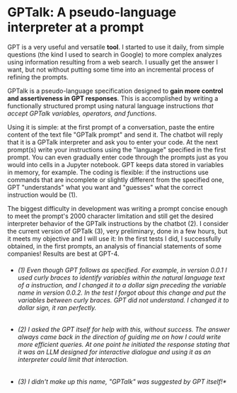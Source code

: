 # GPTalk: A pseudo-language interpreter at a prompt

GPT is a very useful and versatile **tool**. I started to use it daily, from simple questions (the kind I used to search in Google) to more complex analyzes using information resulting from a web search. I usually get the answer I want, but not without putting some time into an incremental process of refining the prompts.

GPTalk is a pseudo-language specification designed to **gain more control and assertiveness in GPT responses**. This is accomplished by writing a functionally structured prompt using natural language instructions *that accept GPTalk variables, operators, and functions*.

Using it is simple: at the first prompt of a conversation, paste the entire content of the text file "GPTalk prompt" and send it. The chatbot will reply that it is a GPTalk interpreter and ask you to enter your code. At the next prompt(s) write your instructions using the "language" specified in the first prompt. You can even gradually enter code through the prompts just as you would into cells in a Jupyter notebook. GPT keeps data stored in variables in memory, for example. The coding is flexible: if the instructions use commands that are incomplete or slightly different from the specified one, GPT "understands" what you want and "guesses" what the correct instruction would be (1).

The biggest difficulty in development was writing a prompt concise enough to meet the prompt's 2000 character limitation and still get the desired interpreter behavior of the GPTalk instructions by the chatbot (2).
I consider the current version of GPTalk (3), very preliminary, done in a few hours, but it meets my objective and I will use it: In the first tests I did, I successfully obtained, in the first prompts, an analysis of financial statements of some companies! Results are best at GPT-4.

* ###### (1) Even though GPT follows as specified. For example, in version 0.0.1 I used curly braces to identify variables within the natural language text of a instruction, and I changed it to a dollar sign preceding the variable name in version 0.0.2. In the test I forgot about this change and put the variables between curly braces. GPT did not understand. I changed it to dollar sign, it ran perfectly.
* ###### (2) I asked the GPT itself for help with this, without success. The answer always came back in the direction of guiding me on how I could write more efficient queries. At one point he initiated the response stating that it was an LLM designed for interactive dialogue and using it as an interpreter could limit that interaction.
* ###### (3) I didn't make up this name, "GPTalk" was suggested by GPT itself!*